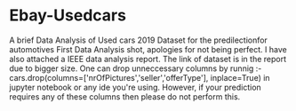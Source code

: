 # Ebay-Usedcars
A brief Data Analysis of Used cars 2019 Dataset for the predilectionfor automotives
First Data Analysis shot, apologies for not being perfect.
I have also attached a IEEE data analysis report.
The link of dataset is in the report due to bigger size.
One can drop unneccessary columns by runnig :- cars.drop(columns=['nrOfPictures','seller','offerType'], inplace=True) 
in jupyter notebook or any ide you're using. However, if your prediction requires any of these columns then please do not perform this.
